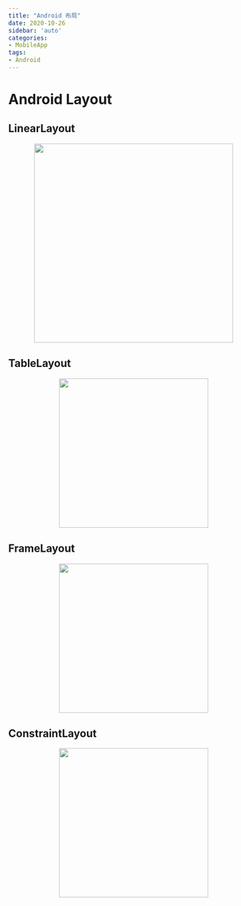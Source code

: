 ```yaml
---
title: "Android 布局"
date: 2020-10-26
sidebar: 'auto'
categories:
- MobileApp
tags:
- Android
---
```




 # Android Layout



## LinearLayout

<RecoDemo :collapse="true">
  <template slot="code- MainActivity.java">
    <<< @/docs/android/code/layout/linearlayout/MainActivity.java
  </template>
  <template slot="code- activity_main.xml">
    <<< @/docs/android/code/layout/linearlayout/activity_main.xml
  </template>
</RecoDemo>

<img src="https://my-blog-leo.oss-cn-chengdu.aliyuncs.com/linearlayout.png" width="400px" style="margin-left:50%; transform:translateX(-50%);"/>

## TableLayout

<RecoDemo :collapse="true">
  <template slot="code- MainActivity.java">
    <<< @/docs/android/code/layout/TableLayout/MainActivity.java
  </template>
  <template slot="code- activity_main.xml">
    <<< @/docs/android/code/layout/TableLayout/activity_main.xml
  </template>
</RecoDemo>

<img src="https://my-blog-leo.oss-cn-chengdu.aliyuncs.com/tablelayout.png" width="300px" style="margin-left:50%; transform:translateX(-50%);"/>

## FrameLayout

<RecoDemo :collapse="true">
  <template slot="code- MainActivity.java">
    <<< @/docs/android/code/layout/FrameLayout/MainActivity.java
  </template>
  <template slot="code- activity_main.xml">
    <<< @/docs/android/code/layout/FrameLayout/activity_main.xml
  </template>
</RecoDemo>

<img src="https://my-blog-leo.oss-cn-chengdu.aliyuncs.com/framelayout.gif" width="300px" style="margin-left:50%; transform:translateX(-50%);"/>

## ConstraintLayout

<RecoDemo :collapse="true">
  <template slot="code- MainActivity.java">
    <<< @/docs/android/code/layout/ConstraintLayout/MainActivity.java
  </template>
  <template slot="code- activity_main.xml">
    <<< @/docs/android/code/layout/ConstraintLayout/activity_main.xml
  </template>
</RecoDemo>

<img src="https://my-blog-leo.oss-cn-chengdu.aliyuncs.com/constraintlayout.png" width="300px" style="margin-left:50%; transform:translateX(-50%);"/>






